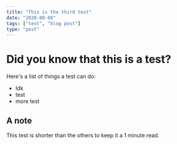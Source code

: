```yaml
---
title: "This is the third test"
date: "2020-08-08"
tags: ["test", "blog post"]
type: "post"
---
```


# Did you know that this is a test?

Here's a list of things a test can do:

-   Idk
-   test
-   more test

## A note

This test is shorter than the others to keep it a 1 minute read.
